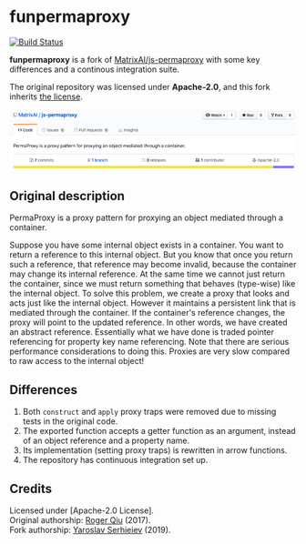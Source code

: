 # funpermaproxy

[![Build Status](https://travis-ci.org/wix-incubator/funpermaproxy.svg?branch=master)](https://travis-ci.org/wix-incubator/funpermaproxy)

**funpermaproxy** is a fork of [MatrixAI/js-permaproxy](https://github.com/MatrixAI/js-permaproxy) with some key differences and a continous integration suite.

The original repository was licensed under **Apache-2.0**, and this fork inherits [the license](LICENSE).

![License screenshot](img/js-permaproxy-license.png)

## Original description

PermaProxy is a proxy pattern for proxying an object mediated through a container.

Suppose you have some internal object exists in a container. You want to return a reference to this internal object. But you know that once you return such a reference, that reference may become invalid, because the container may change its internal reference. At the same time we cannot just return the container, since we must return something that behaves (type-wise) like the internal object. To solve this problem, we create a proxy that looks and acts just like the internal object. However it maintains a persistent link that is mediated through the container. If the container's reference changes, the proxy will point to the updated reference. In other words, we have created an abstract reference. Essentially what we have done is traded pointer referencing for property key name referencing. Note that there are serious performance considerations to doing this. Proxies are very slow compared to raw access to the internal object!

## Differences

1. Both `construct` and `apply` proxy traps were removed due to missing tests in the original code.
2. The exported function accepts a getter function as an argument, instead of an object reference and a property name.
3. Its implementation (setting proxy traps) is rewritten in arrow functions.
4. The repository has continuous integration set up.

## Credits

Licensed under [Apache-2.0 License].  
Original authorship: [Roger Qiu](https://github.com/CMCDragonkai) (2017).  
Fork authorship: [Yaroslav Serhieiev](https://github.com/noomorph) (2019).
